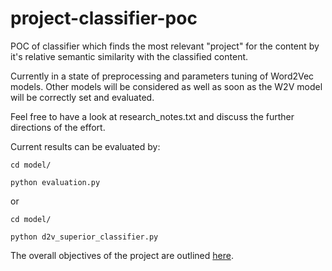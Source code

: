 # project-classifier-poc
POC of classifier which finds the most relevant "project" for the content by it's relative semantic similarity with the classified content.

Currently in a state of preprocessing and parameters tuning of Word2Vec models. Other models will be considered as well as soon as the W2V model will be correctly set and evaluated.

Feel free to have a look at research_notes.txt and discuss the further directions of the effort.

Current results can be evaluated by:

`cd model/`

`python evaluation.py`

or 

`cd model/`

`python d2v_superior_classifier.py`

The overall objectives of the project are outlined [here](https://issues.jboss.org/browse/RHDENG-1111).